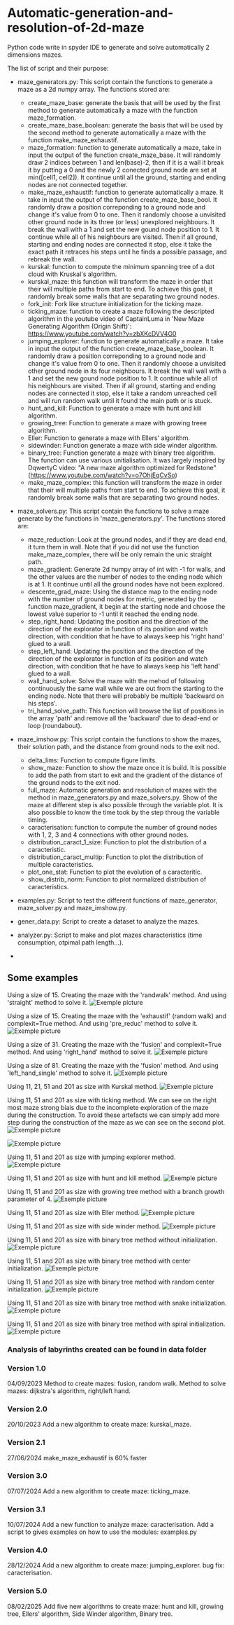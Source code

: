# Automatic-generation-and-resolution-of-2d-maze
Python code write in spyder IDE to generate and solve automatically 2 dimensions mazes.

The list of script and their purpose:

  - maze_generators.py:
    This script contain the functions to generate a maze as a 2d numpy array. The functions stored are:
      - create_maze_base: generate the basis that will be used by the first method to generate automatically a maze with the function maze_formation.
      - create_maze_base_boolean: generate the basis that will be used by the second method to generate automatically a maze with the function make_maze_exhaustif.
      - maze_formation: function to generate automatically a maze, take in input the output of the function create_maze_base. It will randomly draw 2 indices between 1 and len(base)-2, then if it is a wall it break it by putting a 0 and the newly 2 conected ground node are set at min([cell1, cell2]). It continue until all the ground, starting and ending nodes are not connected together.
      - make_maze_exhaustif: function to generate automatically a maze. It take in input the output of the function create_maze_base_bool. It randomly draw a position correponding to a ground node and change it's value from 0 to one. Then it randomly choose a unvisited other ground node in its three (or less) unexplored neighbours. It break the wall with a 1 and set the new gound node position to 1. It continue while all of his neighbours are visited. Then if all ground, starting and ending nodes are connected it stop, else it take the exact path it retraces his steps until he finds a possible passage, and rebreak the wall.
      - kurskal: function to compute the minimum spanning tree of a dot cloud with Kruskal's algorithm.
      - kurskal_maze: this function will transform the maze in order that their will multiple paths from start to end. To achieve this goal, it randomly break some walls that are separating two ground nodes.
      - fork_init: Fork like structure initialization for the ticking maze.
      - ticking_maze: function to create a maze following the descripted algorithm in the youtube video of CaptainLuma in 'New Maze Generating Algorithm (Origin Shift)': https://www.youtube.com/watch?v=zbXKcDVV4G0
      - jumping_explorer: function to generate automatically a maze. It take in input the output of the function create_maze_base_boolean. It randomly draw a position correponding to a ground node and change it's value from 0 to one. Then it randomly choose a unvisited other ground node in its four neighbours. It break the wall wall with a 1 and set the new gound node position to 1. It continue while all of his neighbours are visited. Then if all ground, starting and ending nodes are connected it stop, else it take a random unreached cell and will run random walk until it found the main path or is stuck.
      - hunt_and_kill: Function to generate a maze with hunt and kill algorithm.
      - growing_tree: Function to generate a maze with growing treee algorithm.
      - Eller: Function to generate a maze with Ellers' algorithm.
      - sidewinder: Function generate a maze with side winder algorithm.
      - binary_tree: Function generate a maze with binary tree algorithm. The function can use various unitialisation. It was largely inspired by DqwertyC video: "A new maze algorithm optimized for Redstone" (https://www.youtube.com/watch?v=o7OhjEqCvSo)
      - make_maze_complex: this function will transform the maze in order that their will multiple paths from start to end. To achieve this goal, it randomly break some walls that are separating two ground nodes.


  - maze_solvers.py:
    This script contain the functions to solve a maze generate by the functions in 'maze_generators.py'. The functions stored are:
      - maze_reduction: Look at the ground nodes, and if they are dead end, it turn them in wall. Note that if you did not use the function make_maze_complex, there will be only remain the unic straight path.
      - maze_gradient: Generate 2d numpy array of int with -1 for walls, and the other values are the number of nodes to the ending node which is at 1. It continue until all the ground nodes have not been explored.
      - descente_grad_maze: Using the distance map to the ending node with the number of ground nodes for metric, generated by the function maze_gradient, it begin at the starting node and choose the lowest value superior to -1 until it reached the ending node.
      - step_right_hand: Updating the position and the direction of the direction of the explorator in function of its position and watch direction, with condition that he have to always keep his 'right hand' glued to a wall.
      - step_left_hand: Updating the position and the direction of the direction of the explorator in function of its position and watch direction, with condition that he have to always keep his 'left hand' glued to a wall.
      - wall_hand_solve: Solve the maze with the mehod of following continuously the same wall while we are out from the starting to the ending node. Note that there will probably be multiple 'backward on his steps'.
      - tri_hand_solve_path: This function will browse the list of positions in the array 'path' and remove all the 'backward' due to dead-end or loop (roundabout).

  - maze_imshow.py: 
    This script contain the functions to show the mazes, their solution path, and the distance from ground nods to the exit nod.
      - delta_lims: Function to compute figure limits.
      - show_maze: Function to show the maze once it is build. It is possible to add the path from start to exit and the gradient of the distance of the ground nods to the exit nod.
      - full_maze: Automatic generation and resolution of mazes with the method in maze_generators.py and maze_solvers.py. Show of the maze at different step is also possible through the variable plot. It is also possible to know the time took by the step throug the variable timing.
      - caracterisation: function to compute the number of ground nodes with 1, 2, 3 and 4 connections with other ground nodes.
      - distribution_caract_1_size: Function to plot the distribution of a caracteristic.
      - distribution_caract_multip: Function to plot the distribution of multiple caracteristics.
      - plot_one_stat: Function to plot the evolution of a caracteritic.
      - show_distrib_norm: Function to plot normalized distribution of caracteristics.



  - examples.py: Script to test the different functions of maze_generator, maze_solver.py and maze_imshow.py.

  - gener_data.py: Script to create a dataset to analyze the mazes.

  - analyzer.py: Script to make and plot mazes characteristics (time consumption, otpimal path length...).

  - 


## Some examples
Using a size of 15. Creating the maze with the 'randwalk' method. And using 'straight' method to solve it.
![Exemple picture](img/Exaustif_Straigth_Sz15.png)

Using a size of 15. Creating the maze with the 'exhaustif' (random walk) and complexit=True method. And using 'pre_reduc' method to solve it.
![Exemple picture](img/Exaustif_n_Complexe_PreReduc_Sz15.png)

Using a size of 31. Creating the maze with the 'fusion' and complexit=True method. And using 'right_hand' method to solve it.
![Exemple picture](img/Fusion_n_Complexe_RH_Sz31.png)

Using a size of 81. Creating the maze with the 'fusion' method. And using 'left_hand_single' method to solve it.
![Exemple picture](img/Fusion_LHSingle_Sz81.png)

Using 11, 21, 51 and 201 as size with Kurskal method.
![Exemple picture](img/kurskal_11_21_51_201.png)

Using 11, 51 and 201 as size with ticking method.
We can see on the right most maze strong biais due to the incomplete exploration of the maze during the construction. To avoid these artefacts we can simply add more step during the construction of the maze as we can see on the second plot.
![Exemple picture](img/ticking_11_51_201_biais.png)

![Exemple picture](img/ticking_201_unbiais.png)


Using 11, 51 and 201 as size with jumping explorer method.
![Exemple picture](img/jumper_11_51_201.png)


Using 11, 51 and 201 as size with hunt and kill method.
![Exemple picture](img/hunter_11_51_201.png)


Using 11, 51 and 201 as size with growing tree method with a branch growth parameter of 4.
![Exemple picture](img/grower_11_51_201.png)


Using 11, 51 and 201 as size with Eller method.
![Exemple picture](img/Eller_11_51_201.png)


Using 11, 51 and 201 as size with side winder method.
![Exemple picture](img/sidewinder_11_51_201.png)


Using 11, 51 and 201 as size with binary tree method without initialization.
![Exemple picture](img/bintree_11_51_201.png)


Using 11, 51 and 201 as size with binary tree method with center initialization.
![Exemple picture](img/bintree_center_11_51_201.png)


Using 11, 51 and 201 as size with binary tree method with random center initialization.
![Exemple picture](img/bintree_randcent_11_51_201.png)


Using 11, 51 and 201 as size with binary tree method with snake initialization.
![Exemple picture](img/bintree_snake_11_51_201.png)


Using 11, 51 and 201 as size with binary tree method with spiral initialization.
![Exemple picture](img/bintree_spiral_11_51_201.png)



### Analysis of labyrinths created can be found in data folder


### Version 1.0
04/09/2023
Method to create mazes: fusion, random walk.
Method to solve mazes: dijkstra's algorithm, right/left hand.

### Version 2.0
20/10/2023
Add a new algorithm to create maze: kurskal_maze.

### Version 2.1
27/06/2024
make_maze_exhaustif is 60% faster

### Version 3.0
07/07/2024
Add a new algorithm to create maze: ticking_maze.

### Version 3.1
10/07/2024
Add a new function to analyze maze: caracterisation.
Add a script to gives examples on how to use the modules: examples.py

### Version 4.0
28/12/2024
Add a new algorithm to create maze: jumping_explorer.
bug fix: caracterisation.

### Version 5.0
08/02/2025
Add five new algorithms to create maze: hunt and kill, growing tree, Ellers' algorithm, Side Winder algorithm, Binary tree.
